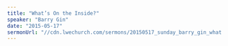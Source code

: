 ```yaml
---
title: "What’s On the Inside?"
speaker: "Barry Gin"
date: "2015-05-17"
sermonUrl: "//cdn.lwechurch.com/sermons/20150517_sunday_barry_gin_what's_on_the_inside.mp3"
---
```

